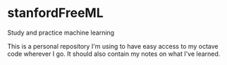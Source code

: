 # stanfordFreeML
Study and practice machine learning

This is a personal repository I'm using to have easy access to my octave code wherever I go. It should also contain my notes on what I've learned.
